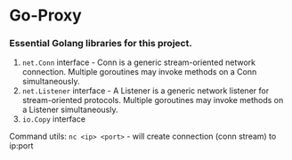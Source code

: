 # Go-Proxy

### Essential Golang libraries for this project.

1. `net.Conn` interface - Conn is a generic stream-oriented network connection. Multiple goroutines may invoke methods on a Conn simultaneously.
2. `net.Listener` interface - A Listener is a generic network listener for stream-oriented protocols. Multiple goroutines may invoke methods on a Listener simultaneously.
3. `io.Copy` interface


Command utils:
`nc <ip> <port>` - will create connection (conn stream) to ip:port
